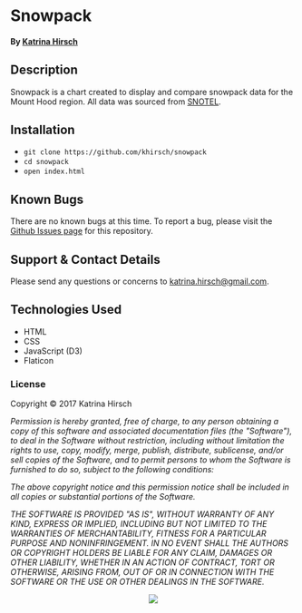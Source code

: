 # Snowpack

#### By [Katrina Hirsch](https://github.com/khirsch)

## Description

Snowpack is a chart created to display and compare snowpack data for the Mount Hood region. All data was sourced from [SNOTEL](https://wcc.sc.egov.usda.gov/nwcc/tabget?state=OR).

## Installation

* `git clone https://github.com/khirsch/snowpack`
* `cd snowpack`
* `open index.html`

## Known Bugs

There are no known bugs at this time. To report a bug, please visit the [Github Issues page](https://github.com/khirsch/snowpack/issues) for this repository.

## Support & Contact Details

Please send any questions or concerns to katrina.hirsch@gmail.com.

## Technologies Used

* HTML
* CSS
* JavaScript (D3)
* Flaticon

### License

Copyright &copy; 2017 Katrina Hirsch

_Permission is hereby granted, free of charge, to any person obtaining a copy of this software and associated documentation files (the "Software"), to deal in the Software without restriction, including without limitation the rights to use, copy, modify, merge, publish, distribute, sublicense, and/or sell copies of the Software, and to permit persons to whom the Software is furnished to do so, subject to the following conditions:_

_The above copyright notice and this permission notice shall be included in all copies or substantial portions of the Software._

_THE SOFTWARE IS PROVIDED "AS IS", WITHOUT WARRANTY OF ANY KIND, EXPRESS OR IMPLIED, INCLUDING BUT NOT LIMITED TO THE WARRANTIES OF MERCHANTABILITY, FITNESS FOR A PARTICULAR PURPOSE AND NONINFRINGEMENT. IN NO EVENT SHALL THE AUTHORS OR COPYRIGHT HOLDERS BE LIABLE FOR ANY CLAIM, DAMAGES OR OTHER LIABILITY, WHETHER IN AN ACTION OF CONTRACT, TORT OR OTHERWISE, ARISING FROM, OUT OF OR IN CONNECTION WITH THE SOFTWARE OR THE USE OR OTHER DEALINGS IN THE SOFTWARE._

<p align="center">
  <img src="https://raw.githubusercontent.com/khirsch/snowpack/master/public/screenshot.png">
</p>
